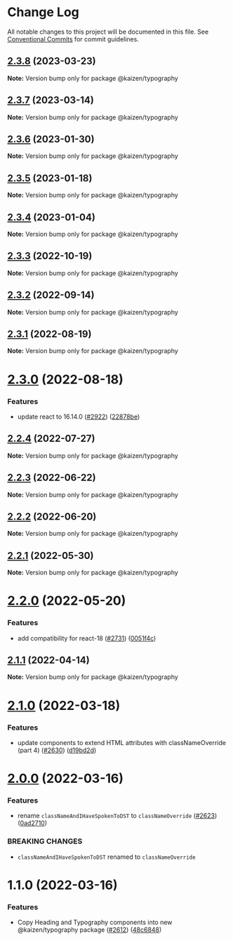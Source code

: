 # Change Log

All notable changes to this project will be documented in this file.
See [Conventional Commits](https://conventionalcommits.org) for commit guidelines.

## [2.3.8](https://github.com/cultureamp/kaizen-design-system/compare/@kaizen/typography@2.3.7...@kaizen/typography@2.3.8) (2023-03-23)

**Note:** Version bump only for package @kaizen/typography





## [2.3.7](https://github.com/cultureamp/kaizen-design-system/compare/@kaizen/typography@2.3.6...@kaizen/typography@2.3.7) (2023-03-14)

**Note:** Version bump only for package @kaizen/typography





## [2.3.6](https://github.com/cultureamp/kaizen-design-system/compare/@kaizen/typography@2.3.5...@kaizen/typography@2.3.6) (2023-01-30)

**Note:** Version bump only for package @kaizen/typography





## [2.3.5](https://github.com/cultureamp/kaizen-design-system/compare/@kaizen/typography@2.3.4...@kaizen/typography@2.3.5) (2023-01-18)

**Note:** Version bump only for package @kaizen/typography





## [2.3.4](https://github.com/cultureamp/kaizen-design-system/compare/@kaizen/typography@2.3.3...@kaizen/typography@2.3.4) (2023-01-04)

**Note:** Version bump only for package @kaizen/typography





## [2.3.3](https://github.com/cultureamp/kaizen-design-system/compare/@kaizen/typography@2.3.2...@kaizen/typography@2.3.3) (2022-10-19)

**Note:** Version bump only for package @kaizen/typography





## [2.3.2](https://github.com/cultureamp/kaizen-design-system/compare/@kaizen/typography@2.3.1...@kaizen/typography@2.3.2) (2022-09-14)

**Note:** Version bump only for package @kaizen/typography





## [2.3.1](https://github.com/cultureamp/kaizen-design-system/compare/@kaizen/typography@2.3.0...@kaizen/typography@2.3.1) (2022-08-19)

**Note:** Version bump only for package @kaizen/typography





# [2.3.0](https://github.com/cultureamp/kaizen-design-system/compare/@kaizen/typography@2.2.4...@kaizen/typography@2.3.0) (2022-08-18)


### Features

* update react to 16.14.0 ([#2922](https://github.com/cultureamp/kaizen-design-system/issues/2922)) ([22878be](https://github.com/cultureamp/kaizen-design-system/commit/22878beee1884e2f58d0447b3908321937175228))





## [2.2.4](https://github.com/cultureamp/kaizen-design-system/compare/@kaizen/typography@2.2.3...@kaizen/typography@2.2.4) (2022-07-27)

**Note:** Version bump only for package @kaizen/typography





## [2.2.3](https://github.com/cultureamp/kaizen-design-system/compare/@kaizen/typography@2.2.2...@kaizen/typography@2.2.3) (2022-06-22)

**Note:** Version bump only for package @kaizen/typography





## [2.2.2](https://github.com/cultureamp/kaizen-design-system/compare/@kaizen/typography@2.2.1...@kaizen/typography@2.2.2) (2022-06-20)

**Note:** Version bump only for package @kaizen/typography





## [2.2.1](https://github.com/cultureamp/kaizen-design-system/compare/@kaizen/typography@2.2.0...@kaizen/typography@2.2.1) (2022-05-30)

**Note:** Version bump only for package @kaizen/typography





# [2.2.0](https://github.com/cultureamp/kaizen-design-system/compare/@kaizen/typography@2.1.1...@kaizen/typography@2.2.0) (2022-05-20)


### Features

* add compatibility for react-18 ([#2731](https://github.com/cultureamp/kaizen-design-system/issues/2731)) ([0051f4c](https://github.com/cultureamp/kaizen-design-system/commit/0051f4cee82895acc2c2f44fc7bf8063857de57e))





## [2.1.1](https://github.com/cultureamp/kaizen-design-system/compare/@kaizen/typography@2.1.0...@kaizen/typography@2.1.1) (2022-04-14)

**Note:** Version bump only for package @kaizen/typography





# [2.1.0](https://github.com/cultureamp/kaizen-design-system/compare/@kaizen/typography@2.0.0...@kaizen/typography@2.1.0) (2022-03-18)


### Features

* update components to extend HTML attributes with classNameOverride (part 4) ([#2630](https://github.com/cultureamp/kaizen-design-system/issues/2630)) ([d19bd2d](https://github.com/cultureamp/kaizen-design-system/commit/d19bd2d29172d22ea5e6585892164ae84e0927fb))





# [2.0.0](https://github.com/cultureamp/kaizen-design-system/compare/@kaizen/typography@1.1.0...@kaizen/typography@2.0.0) (2022-03-16)


### Features

* rename `classNameAndIHaveSpokenToDST` to `classNameOverride` ([#2623](https://github.com/cultureamp/kaizen-design-system/issues/2623)) ([0ad2710](https://github.com/cultureamp/kaizen-design-system/commit/0ad2710f5e4b9a9d6b5a40ae72741a88669792c1))


### BREAKING CHANGES

* `classNameAndIHaveSpokenToDST` renamed to `classNameOverride`





# 1.1.0 (2022-03-16)


### Features

* Copy Heading and Typography components into new @kaizen/typography package ([#2612](https://github.com/cultureamp/kaizen-design-system/issues/2612)) ([48c6848](https://github.com/cultureamp/kaizen-design-system/commit/48c684850f73f96e6aa9fc0ea1f62cfd28374d73))
